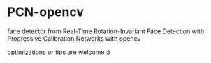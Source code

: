 # PCN-opencv
face detector from Real-Time Rotation-Invariant Face Detection with Progressive Calibration Networks with opencv

optimizations or tips are welcome :)

